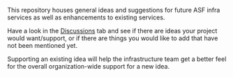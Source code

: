 This repository houses general ideas and suggestions for future ASF infra services as well as 
enhancements to existing services. 

Have a look in the [Discussions](https://github.com/apache/infrastructure-ideas/discussions) tab 
and see if there are ideas your project would want/support, or if there are things you would like 
to add that have not been mentioned yet.

Supporting an existing idea will help the infrastructure team get a better feel for the 
overall organization-wide support for a new idea.
